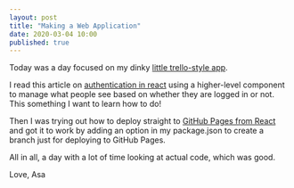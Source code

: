 ```yaml
---
layout: post
title: "Making a Web Application"
date: 2020-03-04 10:00 
published: true
---
```


Today was a day focused on my dinky [little trello-style app](https://asaneedle.github.io/trello-style-app/).

I read this article on [authentication in react](https://kentcdodds.com/blog/authentication-in-react-applications) using a higher-level component to manage what people see based on whether they are logged in or not. This something I want to learn how to do! 

Then I was trying out how to deploy straight to [GitHub Pages from React](https://dev.to/yuribenjamin/how-to-deploy-react-app-in-github-pages-2a1f) and got it to work by adding an option in my package.json to create a branch just for deploying to GitHub Pages. 

All in all, a day with a lot of time looking at actual code, which was good.

Love,
Asa



